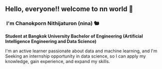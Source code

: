 ## Hello, everyone!! welcome to nn world 🙌
### &nbsp;I'm Chanokporn Nithijaturon (nina) 🐿️

**Student at Bangkok University Bachelor of Engineering (Artificial Intelligence Engineering and Data Science)**

I'm an active learner passionate about data and machine learning, and I'm Seeking an internship opportunity in data science, so I can apply my knowledge, gain experience, 
and expand my skills.









<!---
cnpnina/cnpnina is a ✨ special ✨ repository because its `README.md` (this file) appears on your GitHub profile.
You can click the Preview link to take a look at your changes.
--->
